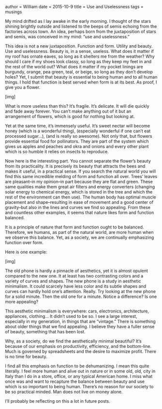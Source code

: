 <metadata>
author = William
date = 2015-10-9
title = Use and Uselessness
tags = musings
</metadata>

My mind drifted as I lay awake in the early morning.  I thought of the stars shining brightly outside and listened to the beeps of semis echoing from the factories across town.  An idea, perhaps born from the juxtaposition of stars and semis, was conceived in my mind: “use and uselessness.”

This idea is not a new juxtaposition.  Function and form.  Utility and beauty.  Use and uselessness.  Beauty is, in a sense, useless.  What does it matter if my roof has ornate eaves, so long as it shelters me from the weather?  Why should I care if my shoes look classy, so long as they keep my feet in and the rest of the world out?  What does it matter if my pocket linings are burgundy, orange, pea green, teal, or beige, so long as they don’t develop holes?  Yet, I submit that beauty is essential to being human and to all human things.  I hold that function is best served when form is at its best.  As proof, I give you a flower.

[img]

What is more useless than this?  It’s fragile.  It’s delicate.  It will die quickly and fade away forever.  You can’t make anything out of it but an arrangement of flowers, which is good for nothing but looking at.

Yet at the same time, it’s immensely useful.  It’s sweet nectar will become honey (which is a wonderful thing), (especially wonderful if one can’t eat processed sugar…), (and is really so awesome).  Not only that, but flowers provide essential food for pollinators.  They are part of the system which gives us apples and peaches and okra and onions and every other plant which is so humble it relies on insects to reproduce.

Now here is the interesting part.  You cannot separate the flower’s beauty from its practicality.  It is precisely its beauty that attracts the bees and makes it useful, in a practical sense.  If you search the natural world you will find this same incredible melding of form and function all over.  Trees’ leaves are pleasant–in my opinion–in part because they are flat and green.  These same qualities make them great air filters and energy converters (changing solar energy to chemical energy, which is stored in the tree and which the rest of the environment can then use).  The human body has optimal muscle placement and shape–resulting in ease of movement and a good center of gravity–but also in the lines and curves we find so appealing.  From these and countless other examples, it seems that nature likes form and function balanced.

It is a principle of nature that form and function ought to be balanced.  Therefore, we humans, as part of the natural world, are more human when we observe this balance.  Yet, as a society, we are continually emphasizing function over form.

Here is one example:

[img]

The old phone is hardly a pinnacle of aesthetics, yet it is almost opulent compared to the new one.  It at least has two contrasting colors and a variety of curves and shapes.  The new phone is a study in aesthetic minimalism.  It could scarcely have less color and its subtle shapes and curves can hardly hold one’s attention.  Really.  Try looking at the new phone for a solid minute.  Then the old one for a minute.  Notice a difference?  Is one more appealing?

This aesthetic minimalism is everywhere: cars, electronics, architecture, appliances, clothing…  It didn’t used to be so.  I see a large interest, especially in my generation, in things that are “vintage.”  There is something about older things that we find appealing.  I believe they have a fuller sense of beauty, something that has been lost.

Why, as a society, do we find the aesthetically minimal beautiful?  It’s because of our emphasis on productivity, efficiency, and the bottom-line.  Much is governed by spreadsheets and the desire to maximize profit.  There is no time for beauty.

I find all this emphasis on function to be dehumanizing.  I mean this quite literally.  I feel more human and alive out in nature or in some old, old, city in Italy than I do in a store, office, or any typical American home.  I miss what once was and want to recapture the balance between beauty and use which is so important to being human.  There’s no reason for our society to be so practical minded.  Man does not live on money alone.

I’ll probably be reflecting on this a lot in future posts.
